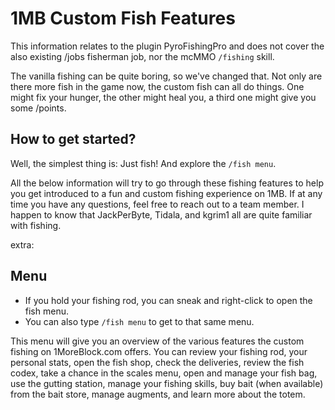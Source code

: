 # 1MB Custom Fish Features

This information relates to the plugin PyroFishingPro and does not cover the also existing /jobs fisherman job, nor the mcMMO `/fishing` skill.

The vanilla fishing can be quite boring, so we've changed that. Not only are there more fish in the game now, the custom fish can all do things. One might fix your hunger, the other might heal you, a third one might give you some /points.

## How to get started?
Well, the simplest thing is: Just fish! And explore the `/fish menu`.

All the below information will try to go through these fishing features to help you get introduced to a fun and custom fishing experience on 1MB. If at any time you have any questions, feel free to reach out to a team member. I happen to know that JackPerByte, Tidala, and kgrim1 all are quite familiar with fishing.

extra:

## Menu
- If you hold your fishing rod, you can sneak and right-click to open the fish menu.
- You can also type `/fish menu` to get to that same menu.

This menu will give you an overview of the various features the custom fishing on 1MoreBlock.com offers. You can review your fishing rod, your personal stats, open the fish shop, check the deliveries, review the fish codex, take a chance in the scales menu, open and manage your fish bag, use the gutting station, manage your fishing skills, buy bait (when available) from the bait store, manage augments, and learn more about the totem.

